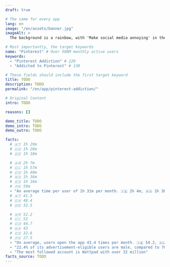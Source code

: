 ```yaml
---
draft: true

# The same for every app
lang: en
image: "/en/assets/banner.jpg"
imageAlt: >
  The background is a rainbow, with 'Make social media annoying' in the middle using the font Comic Sans, and a badly drawn cat in the top right corner. It references the internet meme 'graphic design is my passion'.

# Most importantly, the target keywords
name: "Pinterest" # Over 500M monthly active users
keywords:
  - "Pinterest Addiction" # 220
  - "Addicted to Pinterest" # 130

# These fields should include the first target keyword
title: TODO
description: TODO
permalink: "/en/app/pinterest-addiction/"

# Original Content
intro: TODO

reasons: []

demo_title: TODO
demo_intro: TODO
demo_outro: TODO

facts:
  # 🇦🇹 1h 29m
  # 🇨🇭 1h 28m
  # 🇩🇪 1h 10m

  # 🇦🇷 2h 7m
  # 🇨🇱 1h 57m
  # 🇨🇴 1h 40m
  # 🇲🇽 1h 36m
  # 🇪🇸 1h 16m
  # 🇵🇪 59m
  - "An average time per user of 1h 31m per month. 🇮🇪 2h 4m, 🇦🇺 1h 36m, 🇺🇸 1h 26m, 🇨🇦 1h 5m, 🇬🇧 1h 4m, 🇮🇳 57m, 🇳🇿 57m"
  # 🇦🇹 41.5
  # 🇨🇭 48.4
  # 🇩🇪 32.5

  # 🇦🇷 52.2
  # 🇨🇱 52
  # 🇨🇴 44.7
  # 🇲🇽 43
  # 🇪🇸 32.6
  # 🇵🇪 27.5
  - "On average, users open the app 43.4 times per month. 🇮🇪 54.2, 🇦🇺 36.8, 🇺🇸 32.5, 🇨🇦 31.2, 🇮🇳 29.8, 🇳🇿 29.8, 🇬🇧 28.6"
  - "22.4% of its advertisement-eligible users are male, compared to 70.3% of females"
  - "The most followed account is Wattpad with over 32 million"
facts_source: TODO
---
```

